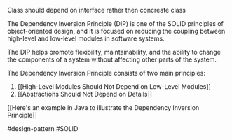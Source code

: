Class should depend on interface rather then concreate class

The Dependency Inversion Principle (DIP) is one of the SOLID principles of object-oriented design, and it is focused on reducing the coupling between high-level and low-level modules in software systems.

The DIP helps promote flexibility, maintainability, and the ability to change the components of a system without affecting other parts of the system.

The Dependency Inversion Principle consists of two main principles:

1. [[High-Level Modules Should Not Depend on Low-Level Modules]]
2. [[Abstractions Should Not Depend on Details]]

[[Here's an example in Java to illustrate the Dependency Inversion Principle]]

#design-pattern #SOLID 